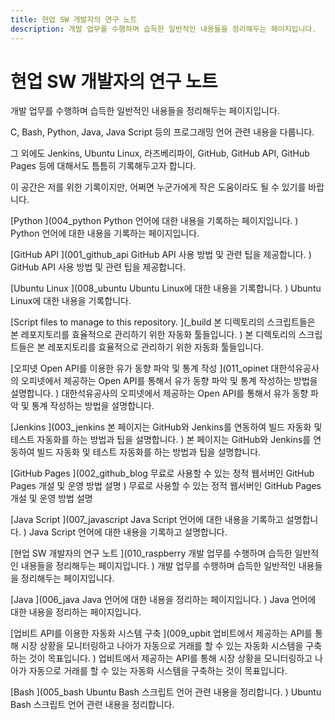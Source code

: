 ```yaml
---
title: 현업 SW 개발자의 연구 노트
description: 개발 업무를 수행하며 습득한 일반적인 내용들을 정리해두는 페이지입니다.
---
```



현업 SW 개발자의 연구 노트
===


개발 업무를 수행하며 습득한 일반적인 내용들을 정리해두는 페이지입니다. 


C, Bash, Python, Java, Java Script 등의 프로그래밍 언어 관련 내용을 다룹니다. 


그 외에도 Jenkins, Ubuntu Linux, 라즈베리파이, GitHub, GitHub API, GitHub Pages 등에 대해서도 틈틈히 기록해두고자 합니다. 


이 공간은 저를 위한 기록이지만, 어쩌면 누군가에게 작은 도움이라도 될 수 있기를 바랍니다. 




[Python
](004_python Python 언어에 대한 내용을 기록하는 페이지입니다.
)
Python 언어에 대한 내용을 기록하는 페이지입니다.



[GitHub API
](001_github_api GitHub API 사용 방법 및 관련 팁을 제공합니다.
)
GitHub API 사용 방법 및 관련 팁을 제공합니다.



[Ubuntu Linux
](008_ubuntu Ubuntu Linux에 대한 내용을 기록합니다.
)
Ubuntu Linux에 대한 내용을 기록합니다.



[Script files to manage to this repository.
](_build 본 디렉토리의 스크립트들은 본 레포지토리를 효율적으로 관리하기 위한 자동화 툴들입니다.
)
본 디렉토리의 스크립트들은 본 레포지토리를 효율적으로 관리하기 위한 자동화 툴들입니다.



[오피넷 Open API를 이용한 유가 동향 파악 및 통계 작성
](011_opinet 대한석유공사의 오피넷에서 제공하는 Open API를 통해서 유가 동향 파악 및 통계 작성하는 방법을 설명합니다.
)
대한석유공사의 오피넷에서 제공하는 Open API를 통해서 유가 동향 파악 및 통계 작성하는 방법을 설명합니다.



[Jenkins
](003_jenkins 본 페이지는 GitHub와 Jenkins를 연동하여 빌드 자동화 및 테스트 자동화를 하는 방법과 팁을 설명합니다.
)
본 페이지는 GitHub와 Jenkins를 연동하여 빌드 자동화 및 테스트 자동화를 하는 방법과 팁을 설명합니다.



[GitHub Pages
](002_github_blog 무료로 사용할 수 있는 정적 웹서버인 GitHub Pages 개설 및 운영 방법 설명
)
무료로 사용할 수 있는 정적 웹서버인 GitHub Pages 개설 및 운영 방법 설명



[Java Script
](007_javascript Java Script 언어에 대한 내용을 기록하고 설명합니다.
)
Java Script 언어에 대한 내용을 기록하고 설명합니다.



[현업 SW 개발자의 연구 노트
](010_raspberry 개발 업무를 수행하며 습득한 일반적인 내용들을 정리해두는 페이지입니다.
)
개발 업무를 수행하며 습득한 일반적인 내용들을 정리해두는 페이지입니다.



[Java
](006_java Java 언어에 대한 내용을 정리하는 페이지입니다.
)
Java 언어에 대한 내용을 정리하는 페이지입니다.



[업비트 API를 이용한 자동화 시스템 구축
](009_upbit 업비트에서 제공하는 API를 통해 시장 상황을 모니터링하고 나아가 자동으로 거래를 할 수 있는 자동화 시스템을 구축하는 것이 목표입니다.
)
업비트에서 제공하는 API를 통해 시장 상황을 모니터링하고 나아가 자동으로 거래를 할 수 있는 자동화 시스템을 구축하는 것이 목표입니다.



[Bash
](005_bash Ubuntu Bash 스크립트 언어 관련 내용을 정리합니다.
)
Ubuntu Bash 스크립트 언어 관련 내용을 정리합니다.

